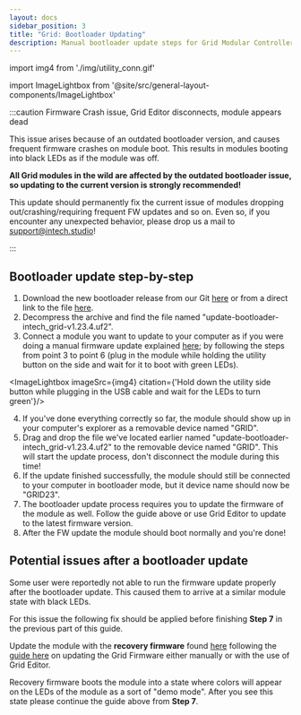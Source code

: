 ```yaml
---
layout: docs
sidebar_position: 3
title: "Grid: Bootloader Updating"
description: Manual bootloader update steps for Grid Modular Controllers.
---
```


import img4 from './img/utility_conn.gif'

import ImageLightbox from '@site/src/general-layout-components/ImageLightbox'


:::caution Firmware Crash issue, Grid Editor disconnects, module appears dead

This issue arises because of an outdated bootloader version, and causes frequent firmware crashes on module boot. This results in modules booting into black LEDs as if the module was off.

**All Grid modules in the wild are affected by the outdated bootloader issue, so updating to the current version is strongly recommended!**

This update should permanently fix the current issue of modules dropping out/crashing/requiring frequent FW updates and so on.
Even so, if you encounter any unexpected behavior, please drop us a mail to support@intech.studio!

:::




## Bootloader update step-by-step

1. Download the new bootloader release from our Git [here](https://github.com/intechstudio/uf2-samdx1/releases) or from a direct link to the file [here](https://github.com/intechstudio/uf2-samdx1/releases/download/v1.23.4/grid_uf2_release.zip.).
2. Decompress the archive and find the file named "update-bootloader-intech_grid-v1.23.4.uf2".
3. Connect a module you want to update to your computer as if you were doing a manual firmware update explained [here](https://grid-documentation.onrender.com/guides/troubleshooting/firmware#%EF%B8%8F-updating-the-firmware-manually); by following the steps from point 3 to point 6 (plug in the module while holding the utility button on the side and wait for it to boot with green LEDs).

<ImageLightbox imageSrc={img4} citation={'Hold down the utility side button while plugging in the USB cable and wait for the LEDs to turn green'}/>

4. If you've done everything correctly so far, the module should show up in your computer's explorer as a removable device named "GRID".
5. Drag and drop the file we've located earlier named "update-bootloader-intech_grid-v1.23.4.uf2" to the removable device named "GRID". This will start the update process, don't disconnect the module during this time!
6.  If the update finished successfully, the module should still be connected to your computer in bootloader mode, but it device name should now be "GRID23".
7.  The bootloader update process requires you to update the firmware of the module as well. Follow the guide above or use Grid Editor to update to the latest firmware version.
8.  After the FW update the module should boot normally and you're done!

## Potential issues after a bootloader update

Some user were reportedly not able to run the firmware update properly after the bootloader update. This caused them to arrive at a similar module state with black LEDs.

For this issue the following fix should be applied before finishing **Step 7** in the previous part of this guide.

Update the module with the **recovery firmware** found [here](https://github.com/intechstudio/grid-fw/raw/master/.archive/binary/grid_nvm_hardware_test.uf2) following the [guide here](https://grid-documentation.onrender.com/guides/troubleshooting/firmware) on updating the Grid Firmware either manually or with the use of Grid Editor.

Recovery firmware boots the module into a state where colors will appear on the LEDs of the module as a sort of "demo mode". After you see this state please continue the guide above from **Step 7**.